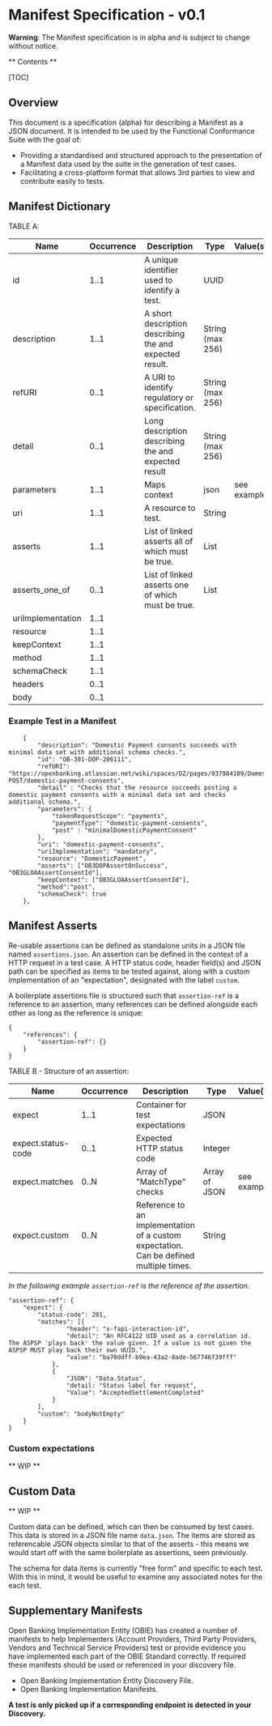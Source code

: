 # Manifest Specification - v0.1

**Warning**: The Manifest specification is in alpha and is subject to change without notice.

** Contents **

[TOC]

## Overview

This document is a specification (alpha) for describing a Manifest as a JSON document.  It is intended to be used by the Functional Conformance Suite with the goal of:

* Providing a standardised and structured approach to the presentation of a Manifest data used by the suite in the generation of test cases.
* Facilitating a cross-platform format that allows 3rd parties to view and contribute easily to tests.

## Manifest Dictionary

TABLE A:

| Name              | Occurrence | Description                                             | Type             | Value(s)    |
|-------------------|------------|---------------------------------------------------------|------------------|-------------|
| id                | 1..1       | A unique identifier used to identify a test.            | UUID             |             |
| description       | 1..1       | A short description describing the and expected result. | String (max 256) |             |
| refURI            | 0..1       | A URI to identify regulatory or specification.          | String (max 256) |             |
| detail            | 0..1       | Long description describing the and expected result     | String (max 256) |             |
| parameters        | 1..1       | Maps context                                            | json             | see example |
| uri               | 1..1       | A resource to test.                                     | String           |             |
| asserts           | 1..1       | List of linked asserts all of which must be true.       | List             |             |
| asserts_one_of    | 0..1       | List of linked asserts one of which must be true.       | List             |             |
| uriImplementation | 1..1       |                                                         |                  |             |
| resource          | 1..1       |                                                         |                  |             |
| keepContext       | 1..1       |                                                         |                  |             |
| method            | 1..1       |                                                         |                  |             |
| schemaCheck       | 1..1       |                                                         |                  |             |
| headers           | 0..1       |                                                         |                  |             |
| body              | 0..1       |                                                         |                  |             |

### Example Test in a Manifest

        {
			"description": "Domestic Payment consents succeeds with minimal data set with additional schema checks.",
            "id": "OB-301-DOP-206111",
            "refURI": "https://openbanking.atlassian.net/wiki/spaces/DZ/pages/937984109/Domestic+Payments+v3.1#DomesticPaymentsv3.1-POST/domestic-payment-consents",
            "detail" : "Checks that the resource succeeds posting a domestic payment consents with a minimal data set and checks additional schema.",
			"parameters": {
                "tokenRequestScope": "payments",
                "paymentType": "domestic-payment-consents",
                "post" : "minimalDomesticPaymentConsent"    
            },
            "uri": "domestic-payment-consents",
            "uriImplementation": "mandatory",
            "resource": "DomesticPayment",
            "asserts": ["OB3DOPAssertOnSuccess", "OB3GLOAAssertConsentId"],
            "keepContext": ["OB3GLOAAssertConsentId"],
            "method":"post",
            "schemaCheck": true
        },

## Manifest Asserts

Re-usable assertions can be defined as standalone units in a JSON file named `assertions.json`. An assertion can be defined in
the context of a HTTP request in a test case. A HTTP status code, header field(s) and JSON path can be specified as items to be
tested against, along with a custom implementation of an "expectation", designated with the label `custom`.

A boilerplate assertions file is structured such that `assertion-ref` is a reference to an assertion, many references can be defined
alongside each other as long as the reference is unique:

    {
        "references": {
            "assertion-ref": {}
        }
    }

TABLE B - Structure of an assertion:

| Name                  | Occurrence | Description                                             | Type             | Value(s)    |
|-----------------------|------------|---------------------------------------------------------|------------------|-------------|
| expect                | 1..1       | Container for test expectations                         | JSON             |             |
| expect.status-code    | 0..1       | Expected HTTP status code                               | Integer          |             |
| expect.matches        | 0..N       | Array of "MatchType" checks    | Array of JSON    | see example |
| expect.custom         | 0..N       | Reference to an implementation of a custom expectation. Can be defined multiple times.                          | String           |             |



_In the following example `assertion-ref` is the reference of the assertion._
    
    "assertion-ref": {
        "expect": {
            "status-code": 201,
            "matches": [{
                    "header": "x-fapi-interaction-id",
                    "detail": "An RFC4122 UID used as a correlation id. The ASPSP 'plays back' the value given. If a value is not given the ASPSP MUST play back their own UUID.",
                    "value": "ba70ddff-b9ea-43a2-8ade-567746f39fff"
                },
                {
                    "JSON": "Data.Status",
                    "detail: "Status label for request",
                    "Value": "AcceptedSettlementCompleted"
                }
            ],
            "custom": "bodyNotEmpty"
        }
    }

### Custom expectations

** WIP **

## Custom Data

** WIP ** 

Custom data can be defined, which can then be consumed by test cases. This data is stored in a JSON file name `data.json`.
The items are stored as referencable JSON objects similar to that of the asserts - this means we would start off with the same boilerplate
as assertions, seen previously.

The schema for data items is currently "free form" and specific to each test. With this in mind,
it would be useful to examine any associated notes for the each test.

## Supplementary Manifests

Open Banking Implementation Entity (OBIE) has created a number of manifests to help Implementers (Account Providers, Third Party Providers, Vendors and Technical Service Providers) test or provide evidence you have implemented each part of the OBIE Standard correctly. If required these manifests should be used or referenced in your discovery file. 

* Open Banking Implementation Entity Discovery File.
* Open Banking Implementation Manifests.

**A test is only picked up if a corresponding endpoint is detected in your Discovery.**
